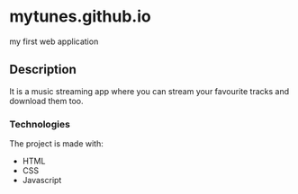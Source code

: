 # mytunes.github.io
 my first web application

## Description
It is a music streaming app where you can stream your favourite tracks and download them too.                         

### Technologies 
The project is made with:
 * HTML
 * CSS
 * Javascript  
 
